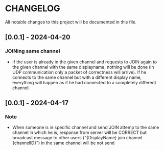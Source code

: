 # CHANGELOG
All notable changes to this project will be documented in this file.

## [0.0.1] - 2024-04-20
### JOINing same channel
- If the user is already in the given channel and requests to JOIN again to the given channel with the same displayname, nothing will be done (in UDP communication only a packet of correctness will arrive). If he connects to the same channel but with a different display name, everything will happen as if he had connected to a completely different channel.

## [0.0.1] - 2024-04-17
### Note
- When someone is in specific channel and send JOIN attemp to the same channel in which he is, response from server will be CORRECT but broadcast message to other users ("{DisplayName} join channel {channelID}") in the same channel will be not send